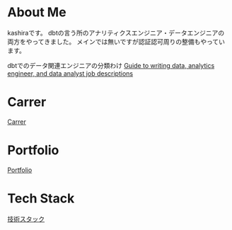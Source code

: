 # About Me
kashiraです。
dbtの言う所のアナリティクスエンジニア・データエンジニアの両方をやってきました。
メインでは無いですが認証認可周りの整備もやっています。


dbtでのデータ関連エンジニアの分類わけ
[Guide to writing data, analytics engineer, and data analyst job descriptions](https://www.getdbt.com/data-teams/analytics-job-descriptions/)

# Carrer
[Carrer](./career.md)

# Portfolio
[Portfolio](./portfolio.md)

# Tech Stack
[技術スタック](./tech_stack.md)
